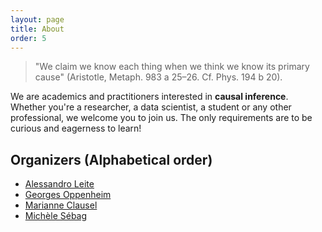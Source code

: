```yaml
---
layout: page
title: About
order: 5
---
```


> "We claim we know each thing when we think we know its primary cause" (Aristotle, Metaph. 983 a 25–26. Cf. Phys. 194 b 20).

We are academics and practitioners interested in **causal inference**. Whether you're a researcher, a data scientist, a student or any other professional, we welcome you to join us. The only requirements are to be curious and eagerness to learn!

## Organizers (Alphabetical order)

* [Alessandro Leite][leite]
* [Georges Oppenheim][oppenheim]
* [Marianne Clausel][clausel]
* [Michèle Sébag][sebag]


[sebag]:https://www.lri.fr/~sebag/
[leite]:https://#
[oppenheim]:https://
[clausel]:https://sites.google.com/site/marianneclausel/
[milijaona]:https://
[dong]:https://#
[lacombe]:https://#
[poinsot]:https://



[1]: https://twitter.com/causaltau
[2]: http://www.facebook.com/
[3]: https://plus.google.com/
[4]: http://tumblr.com
[5]: http://dribbble.com/
[6]: http://github.com/causaltau


<!-- 

Members

* [Alessandro Leite][leite]
* [Armand Lacombe][lacombe]
* [Audrey Poinsot][poinsot]
* [Georges Oppenheim][oppenheim]
* [Louisot Milijaona][milijaona]
* [Marianne Clausel][clausel]
* [Michele Sebag][sebag]
* [Shuyu Dong][dong]
 -->
